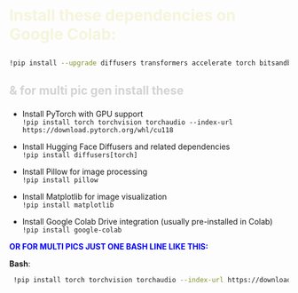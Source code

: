# <p style="font-weight: bold; color: beige;">Install these dependencies on Google Colab:
<p>

``` bash
!pip install --upgrade diffusers transformers accelerate torch bitsandbytes scipy safetensors xformers
```

## <p style="font-weight: bold; color: lightgrey;">& for multi pic gen install these

- Install PyTorch with GPU support  
```!pip install torch torchvision torchaudio --index-url https://download.pytorch.org/whl/cu118```

- Install Hugging Face Diffusers and related dependencies  
```!pip install diffusers[torch]```

- Install Pillow for image processing  
```!pip install pillow```

- Install Matplotlib for image visualization  
```!pip install matplotlib```

- Install Google Colab Drive integration (usually pre-installed in Colab)  
```!pip install google-colab```


<p style="font-weight: bold; color: blue;">OR FOR MULTI PICS JUST ONE BASH LINE LIKE THIS:<P>

**Bash**: 
```bash
 !pip install torch torchvision torchaudio --index-url https://download.pytorch.org/whl/cu118 diffusers[torch] pillow matplotlib google-colab
 ```